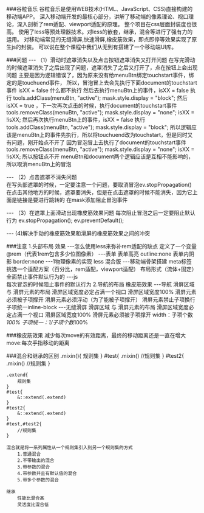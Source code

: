 ###谷粒音乐
	谷粒音乐是使用WEB技术(HTML、JavaScript、CSS)直接构建的移动端APP。
	深入移动端开发的最核心部分，讲解了移动端的像素理论、视口理论，深入剖析了rem适配、viewport适配的原理。
	整个项目在css层面封装度也很高。
	使用了less等预处理器技术。对less的嵌套，继承，混合等进行了强有力的运用。
	对移动端常见的无缝滑屏,快速滑屏,橡皮筋效果，即点即停等效果实现了原生js的封装。
	可以说在整个课程中我们从无到有搭建了一个移动端UI库。
	
###问题
--- （1）滑动时遮罩消失以及点击按钮遮罩消失又打开问题
	在写完滑动的时候遮罩消失了之后出现了问题，遮罩消失了之后又打开了，点在按钮上会出现问题
	主要是因为逻辑错误了，因为原来没有给menuBtn绑定touchstart事件，绑定的是touchuend事件，
	所以，冒泡冒上去会先执行下面document的touchstart事件  isXX = false 什么都不执行
	然后去执行menuBtn上的事件，isXX = false 执行 tools.addClass(menuBtn, "active");
												 mask.style.display = "block";
	然后isXX = true ，下一次再次点击的时候，执行document的touchstart事件 tools.removeClass(menuBtn, "active");
																		 mask.style.display = "none";
																		 isXX = !isXX;
	然后再次执行menuBtn上的事件，isXX = false 执行 tools.addClass(menuBtn, "active");
												   mask.style.display = "block";
	所以逻辑应该是menuBtn上的事件先执行，所以将touchuend改为touchstart，但是同时又有问题，刚开始点不开了
	因为冒泡冒上去执行了document的touchstart事件 tools.removeClass(menuBtn, "active");
												 mask.style.display = "none";
												 isXX = !isXX;
												 所以按钮点不开
	menuBtn和document两个逻辑应该是互相不能影响的，所以取消menuBtn上的冒泡
	
--- （2）点击遮罩不消失问题	
	在写头部遮罩的时候，一定要注意一个问题，要取消冒泡ev.stopPropagation()
	在点击其他地方的时候，遮罩要消失，但是在点击遮罩的时候不能消失，因为它上面是链接是要进行跳转的
	在mask添加阻止冒泡事件
	
--- （3）在遮罩上面滑动出现橡皮筋效果问题
	每次阻止冒泡之后一定要阻止默认行为
		ev.stopPropagation();
		ev.preventDefault();

--- (4)解决手动的橡皮筋效果和滑屏的橡皮筋效果之间的冲突
	
	
	




		


###注意
	1.头部布局 效果
		---怎么使用less来弥补rem适配的缺点
			定义了一个变量@rem（代表1rem包含多少位图像素）
		---表单
			表单高亮  outline:none
			表单内阴影  border:none
		---1物理像素的实现
			less 混合版
		---移动端骨架搭建
			meta标签
			挑选一个适配方案（百分比，rem适配，viewport适配）
			布局形式（流体+固定）
			全面禁止事件默认行为的
		---js	
			每次冒泡的时候阻止事件的默认行为
	2.导航的布局 橡皮筋效果
		---导航 滑屏区域与 滑屏元素的布局
			滑屏区域宽度必定占满一个视口
				滑屏区域宽度100%
			滑屏元素必须被子项撑开
				滑屏元素必须浮动（为了能被子项撑开）
				滑屏元素禁止子项换行
				子项统一inline-block
		---无缝滑屏 滑屏区域	与 滑屏元素的布局
			滑屏区域宽度必定占满一个视口
				滑屏区域宽度100%
			滑屏元素必须被子项撑开
				width：子项个数*100%
				子项统一：1/子项个数*100%
	
###橡皮筋效果
	减少每次move的有效距离，最终的移动距离还是一直在增大
	move:每次手指移动的距离
	
###混合和继承的区别
	.mixin(){
		规则集
	}
	#test{
		.mixin()
		//规则集
	}
	#test2{
		.mixin()
		//规则集
	}

	.extend{
		规则集
	}
	#test{
		&::extend(.extend)
	}
	#test2{
		&::extend(.extend)
	}
	#test,#test2{
		//规则集
	}

	混合就是将一系列属性从一个规则集引入到另一个规则集的方式
		1.普通混合      
		2.不带输出的混合
		3.带参数的混合
		4.带参数并且有默认值的混合
		5.带多个参数的混合
	
	继承
		性能比混合高
		灵活度比混合低